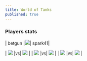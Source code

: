 ```yaml
---
title: World of Tanks
published: true
---
```


### Players stats

| betgun |![](https://i.imgur.com/djfXxrG.png)| spark41|

| ![](http://cdn-frm-eu.wargaming.net/wot/eu//profile/30/58/86/photo-532865830-5df1a225.jpg) |`VS`| ![](http://cdn-frm-eu.wargaming.net/wot/eu//profile/43/77/35/photo-545357743-5c5ccfc4.jpg) |
| ![](https://static.wows-numbers.com/wot/532865830.png) |`VS`| ![](https://static.wows-numbers.com/wot/545357743.png) |
| ![](http://wotlabs.net/sig_dark/eu/betgun/signature.png) |`VS`| ![](http://wotlabs.net/sig_dark/eu/spark41/signature.png) |
